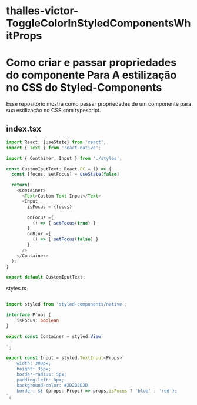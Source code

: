 # thalles-victor-ToggleColorInStyledComponentsWhitProps
<h1> Como criar e passar propriedades do componente Para A estilização no CSS do Styled-Components </h1>
Esse repositório mostra como passar propriedades de um componente para sua estilização no CSS com typescript.

<h2>index.tsx</h2>

```typescript
import React, {useState} from 'react';
import { Text } from 'react-native';

import { Container, Input } from './styles';

const CustomIputText: React.FC = () => {
  const [focus, setFocus] = useState(false)

  return(
    <Container>
      <Text>Custom Text Input</Text>
      <Input
        isFocus = {focus}

        onFocus ={
          () => { setFocus(true) }
        }
        onBlur ={
          () => { setFocus(false) }
        }
      />
    </Container>
  );
}

export default CustomIputText;
```

styles.ts
```typescript

import styled from 'styled-components/native';

interface Props {
    isFocus: boolean
}

export const Container = styled.View`
  
`;

export const Input = styled.TextInput<Props>`
    width: 300px;
    height: 35px;
    border-radius: 5px;
    padding-left: 8px;
    background-color: #2D2D2D2D;
    border: ${ (props: Props) => props.isFocus ? 'blue' : 'red'};
`;

```
